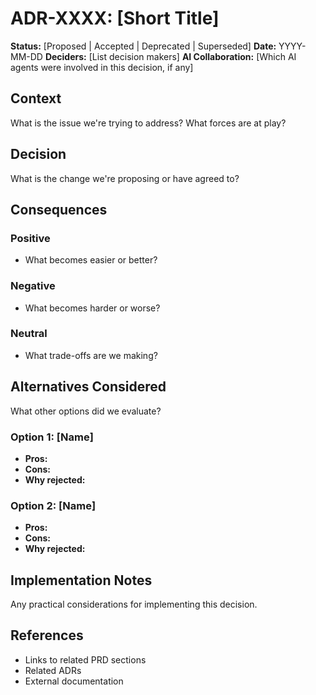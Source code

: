 # ADR-XXXX: [Short Title]

**Status:** [Proposed | Accepted | Deprecated | Superseded]
**Date:** YYYY-MM-DD
**Deciders:** [List decision makers]
**AI Collaboration:** [Which AI agents were involved in this decision, if any]

## Context

What is the issue we're trying to address? What forces are at play?

## Decision

What is the change we're proposing or have agreed to?

## Consequences

### Positive
- What becomes easier or better?

### Negative
- What becomes harder or worse?

### Neutral
- What trade-offs are we making?

## Alternatives Considered

What other options did we evaluate?

### Option 1: [Name]
- **Pros:**
- **Cons:**
- **Why rejected:**

### Option 2: [Name]
- **Pros:**
- **Cons:**
- **Why rejected:**

## Implementation Notes

Any practical considerations for implementing this decision.

## References

- Links to related PRD sections
- Related ADRs
- External documentation
